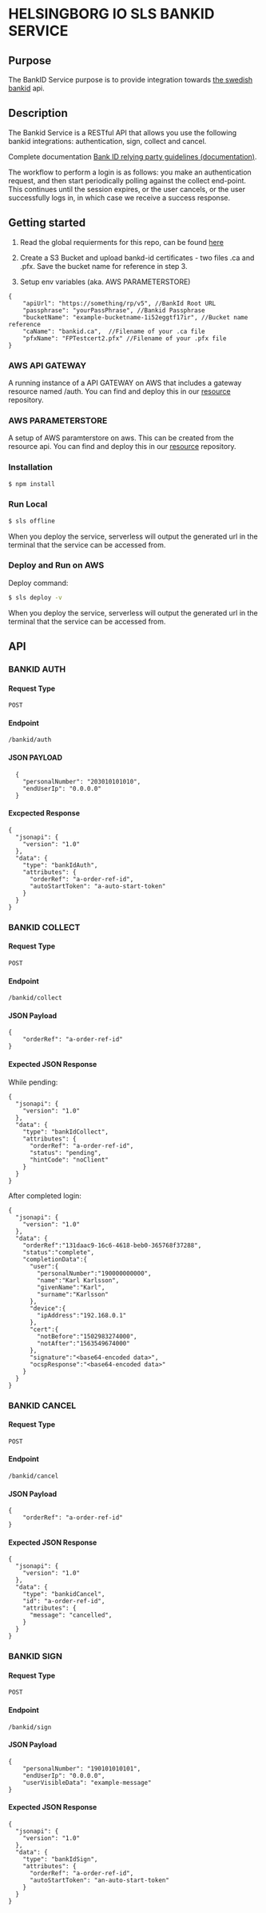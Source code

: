 # HELSINGBORG IO SLS BANKID SERVICE

## Purpose

The BankID Service purpose is to provide integration towards [the swedish bankid](https://www.bankid.com/) api.

## Description

The Bankid Service is a RESTful API that allows you use the following bankid integrations: authentication, sign, collect and cancel.

Complete documentation [Bank ID relying party guidelines (documentation)](https://www.bankid.com/bankid-i-dina-tjanster/rp-info).

The workflow to perform a login is as follows: you make an authentication request, and then start periodically polling against the collect end-point. This continues until the session expires, or the user cancels, or the user successfully logs in, in which case we receive a success response.

## Getting started

1. Read the global requierments for this repo, can be found [here](https://github.com/helsingborg-stad/helsingborg-io-sls-api/blob/dev/README.md)

2. Create a S3 Bucket and upload bankd-id certificates - two files .ca and .pfx. Save the bucket name for reference in step 3.

3. Setup env variables (aka. AWS PARAMETERSTORE)

```
{
    "apiUrl": "https://something/rp/v5", //BankId Root URL
    "passphrase": "yourPassPhrase", //Bankid Passphrase
    "bucketName": "example-bucketname-1i52eggtf17ir", //Bucket name reference
    "caName": "bankid.ca",  //Filename of your .ca file
    "pfxName": "FPTestcert2.pfx" //Filename of your .pfx file
}
```

### AWS API GATEWAY

A running instance of a API GATEWAY on AWS that includes a gateway resource named /auth. You can find and deploy this in our [resource](https://github.com/helsingborg-stad/helsingborg-io-sls-resources/tree/dev/services/gateway/resources/auth) repository.

### AWS PARAMETERSTORE

A setup of AWS paramterstore on aws. This can be created from the resource api. You can find and deploy this in our [resource](https://github.com/helsingborg-stad/helsingborg-io-sls-resources/tree/dev/services/parameterStore) repository.

### Installation

```bash
$ npm install
```

### Run Local

```bash
$ sls offline
```

When you deploy the service, serverless will output the generated url in the terminal that the service can be accessed from.

### Deploy and Run on AWS

Deploy command:

```bash
$ sls deploy -v
```

When you deploy the service, serverless will output the generated url in the terminal that the service can be accessed from.

## API

### BANKID AUTH

#### Request Type

`POST`

#### Endpoint

`/bankid/auth`

#### JSON PAYLOAD

```
  {
    "personalNumber": "203010101010",
    "endUserIp": "0.0.0.0"
  }
```

#### Excpected Response

```
{
  "jsonapi": {
    "version": "1.0"
  },
  "data": {
    "type": "bankIdAuth",
    "attributes": {
      "orderRef": "a-order-ref-id",
      "autoStartToken": "a-auto-start-token"
    }
  }
}
```

### BANKID COLLECT

#### Request Type

`POST`

#### Endpoint

`/bankid/collect`

#### JSON Payload

```
{
	"orderRef": "a-order-ref-id"
}
```

#### Expected JSON Response
While pending:
```
{
  "jsonapi": {
    "version": "1.0"
  },
  "data": {
    "type": "bankIdCollect",
    "attributes": {
      "orderRef": "a-order-ref-id",
      "status": "pending",
      "hintCode": "noClient"
    }
  }
}
```
After completed login:
```
{
  "jsonapi": {
    "version": "1.0"
  },
  "data": {
    "orderRef":"131daac9-16c6-4618-beb0-365768f37288",
    "status":"complete",
    "completionData":{
      "user":{
        "personalNumber":"190000000000",
        "name":"Karl Karlsson",
        "givenName":"Karl",
        "surname":"Karlsson"
      },
      "device":{
        "ipAddress":"192.168.0.1"
      },
      "cert":{
        "notBefore":"1502983274000",
        "notAfter":"1563549674000"
      },
      "signature":"<base64-encoded data>",
      "ocspResponse":"<base64-encoded data>"
    }
  }
}
```

### BANKID CANCEL

#### Request Type

`POST`

#### Endpoint

`/bankid/cancel`

#### JSON Payload

```
{
	"orderRef": "a-order-ref-id"
}
```

#### Expected JSON Response

```
{
  "jsonapi": {
    "version": "1.0"
  },
  "data": {
    "type": "bankidCancel",
    "id": "a-order-ref-id",
    "attributes": {
      "message": "cancelled",
    }
  }
}
```

### BANKID SIGN

#### Request Type

`POST`

#### Endpoint

`/bankid/sign`

#### JSON Payload

```
{
	"personalNumber": "190101010101",
	"endUserIp": "0.0.0.0",
	"userVisibleData": "example-message"
}
```

#### Expected JSON Response

```
{
  "jsonapi": {
    "version": "1.0"
  },
  "data": {
    "type": "bankIdSign",
    "attributes": {
      "orderRef": "a-order-ref-id",
      "autoStartToken": "an-auto-start-token"
    }
  }
}
```
